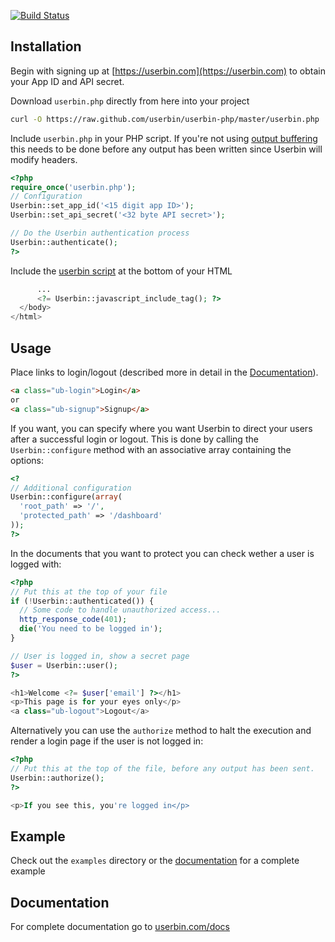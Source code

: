 [![Build Status](https://travis-ci.org/userbin/userbin-php.png?branch=master)](https://travis-ci.org/userbin/userbin-php)

Installation
------------

Begin with signing up at [https://userbin.com](https://userbin.com) to obtain
your App ID and API secret.

Download `userbin.php` directly from here into your project

```bash
curl -O https://raw.github.com/userbin/userbin-php/master/userbin.php
```

Include `userbin.php` in your PHP script. If you're not using [output buffering](http://php.net/manual/en/book.outcontrol.php) this needs to be done before any output has been written since Userbin will modify headers.
```php
<?php
require_once('userbin.php');
// Configuration
Userbin::set_app_id('<15 digit app ID>');
Userbin::set_api_secret('<32 byte API secret>');

// Do the Userbin authentication process
Userbin::authenticate();
?>
```

Include the [userbin script](https://userbin.com/js/v0) at the bottom of your HTML

```php
      ...
      <?= Userbin::javascript_include_tag(); ?>
  </body>
</html>
```

Usage
-----
Place links to login/logout (described more in detail in the [Documentation](https://userbin.com/docs/javascript#markup)).

```html
<a class="ub-login">Login</a>
or
<a class="ub-signup">Signup</a>
```

If you want, you can specify where you want Userbin to direct your users after a successful login or logout. This is done by calling  the `Userbin::configure` method with an associative array containing the options:

```php
<?
// Additional configuration
Userbin::configure(array(
  'root_path' => '/',
  'protected_path' => '/dashboard'
));
?>
```

In the documents that you want to protect you can check wether a user is logged
with:

```php
<?php
// Put this at the top of your file
if (!Userbin::authenticated()) {
  // Some code to handle unauthorized access...
  http_response_code(401);
  die('You need to be logged in');
}

// User is logged in, show a secret page
$user = Userbin::user();
?>

<h1>Welcome <?= $user['email'] ?></h1>
<p>This page is for your eyes only</p>
<a class="ub-logout">Logout</a>
```

Alternatively you can use the `authorize` method to halt the execution and render a login page if the user is not logged in:

```php
<?php
// Put this at the top of the file, before any output has been sent.
Userbin::authorize();
?>

<p>If you see this, you're logged in</p>
```

Example
-------
Check out the `examples` directory or the [documentation](https://userbin.com/docs/php#example) for a complete example


Documentation
-------------
For complete documentation go to [userbin.com/docs](https://userbin.com/docs)
